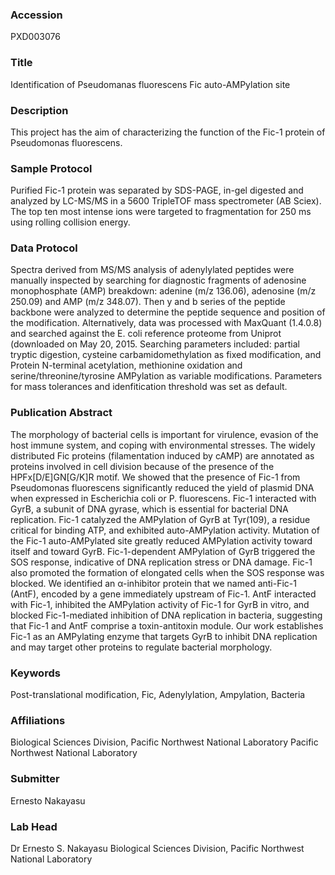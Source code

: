 ### Accession
PXD003076

### Title
Identification of Pseudomanas fluorescens Fic auto-AMPylation site

### Description
This project has the aim of characterizing the function of the Fic-1 protein of Pseudomonas fluorescens.

### Sample Protocol
Purified Fic-1 protein was separated by SDS-PAGE, in-gel digested and analyzed by LC-MS/MS in a 5600 TripleTOF mass spectrometer (AB Sciex). The top ten most intense ions were targeted to fragmentation for 250 ms using rolling collision energy.

### Data Protocol
Spectra derived from MS/MS analysis of adenylylated peptides were manually inspected by searching for diagnostic fragments of adenosine monophosphate (AMP) breakdown: adenine (m/z 136.06), adenosine (m/z 250.09) and AMP (m/z 348.07). Then y and b series of the peptide backbone were analyzed to determine the peptide sequence and position of the modification.  Alternatively, data was processed with MaxQuant (1.4.0.8) and searched against the E. coli  reference proteome from Uniprot (downloaded on May 20, 2015. Searching parameters included: partial tryptic digestion, cysteine carbamidomethylation as fixed modification, and Protein N-terminal acetylation, methionine oxidation and serine/threonine/tyrosine AMPylation as variable modifications. Parameters for mass tolerances and idenfitication threshold was set as default.

### Publication Abstract
The morphology of bacterial cells is important for virulence, evasion of the host immune system, and coping with environmental stresses. The widely distributed Fic proteins (filamentation induced by cAMP) are annotated as proteins involved in cell division because of the presence of the HPFx[D/E]GN[G/K]R motif. We showed that the presence of Fic-1 from Pseudomonas fluorescens significantly reduced the yield of plasmid DNA when expressed in Escherichia coli or P. fluorescens. Fic-1 interacted with GyrB, a subunit of DNA gyrase, which is essential for bacterial DNA replication. Fic-1 catalyzed the AMPylation of GyrB at Tyr(109), a residue critical for binding ATP, and exhibited auto-AMPylation activity. Mutation of the Fic-1 auto-AMPylated site greatly reduced AMPylation activity toward itself and toward GyrB. Fic-1-dependent AMPylation of GyrB triggered the SOS response, indicative of DNA replication stress or DNA damage. Fic-1 also promoted the formation of elongated cells when the SOS response was blocked. We identified an &#x3b1;-inhibitor protein that we named anti-Fic-1 (AntF), encoded by a gene immediately upstream of Fic-1. AntF interacted with Fic-1, inhibited the AMPylation activity of Fic-1 for GyrB in vitro, and blocked Fic-1-mediated inhibition of DNA replication in bacteria, suggesting that Fic-1 and AntF comprise a toxin-antitoxin module. Our work establishes Fic-1 as an AMPylating enzyme that targets GyrB to inhibit DNA replication and may target other proteins to regulate bacterial morphology.

### Keywords
Post-translational modification, Fic, Adenylylation, Ampylation, Bacteria

### Affiliations
Biological Sciences Division, Pacific Northwest National Laboratory
Pacific Northwest National Laboratory

### Submitter
Ernesto Nakayasu

### Lab Head
Dr Ernesto S. Nakayasu
Biological Sciences Division, Pacific Northwest National Laboratory


